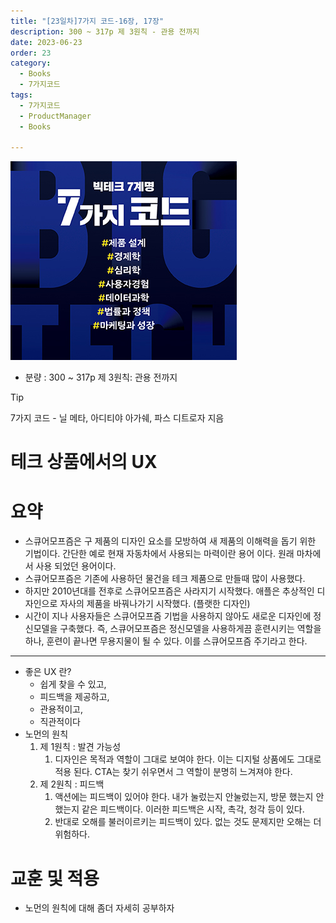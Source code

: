 ```yaml
---
title: "[23일차]7가지 코드-16장, 17장"
description: 300 ~ 317p 제 3원칙 - 관용 전까지
date: 2023-06-23
order: 23
category:
  - Books
  - 7가지코드
tags:
  - 7가지코드
  - ProductManager
  - Books

---
```

![표지](./7code_img/Untitled.png)
- 분량 : 300 ~ 317p 제 3원칙: 관용 전까지

>[!tip]
>7가지 코드 - 닐 메타, 아디티야 아가쉐, 파스 디트로자 지음


# 테크 상품에서의 UX

# 요약

- 스큐어모프즘은 구 제품의 디자인 요소를 모방하여 새 제품의 이해력을 돕기 위한 기법이다. 
간단한 예로 현재 자동차에서 사용되는 마력이란 용어 이다. 원래 마차에서 사용 되었던 용어이다.
- 스큐어모프즘은 기존에 사용하던 물건을 테크 제품으로 만들때 많이 사용했다.
- 하지만 2010년대를 전후로 스큐어모프즘은 사라지기 시작했다. 애플은 추상적인 디자인으로 자사의 제품을 바꿔나가기 시작했다. (플랫한 디자인)
- 시간이 지나 사용자들은 스큐어모프즘 기법을 사용하지 않아도 새로운 디자인에 정신모델을 구축했다. 즉, 스큐어모프즘은 정신모델을 사용하게끔 훈련시키는 역할을 하나, 훈련이 끝나면 무용지물이 될 수 있다. 
이를 스큐어모프즘 주기라고 한다.

---

- 좋은 UX 란?
    - 쉽게 찾을 수 있고,
    - 피드백을 제공하고,
    - 관용적이고,
    - 직관적이다
- 노먼의 원칙
    1. 제 1원칙 : 발견 가능성
        1. 디자인은 목적과 역할이 그대로 보여야 한다. 
        이는 디지털 상품에도 그대로 적용 된다. CTA는 찾기 쉬우면서 그 역할이 분명히 느겨져야 한다. 
    2. 제 2원칙 : 피드백
        1. 액션에는 피드백이 있어야 한다. 내가 눌렀는지 안눌렀는지, 방문 했는지 안했는지 같은 피드백이다. 
        이러한 피드백은 시작, 촉각, 청각 등이 있다. 
        2. 반대로 오해를 불러이르키는 피드백이 있다. 없는 것도 문제지만 오해는 더 위험하다.

# 교훈 및 적용

- 노먼의 원칙에 대해 좀더 자세히 공부하자
